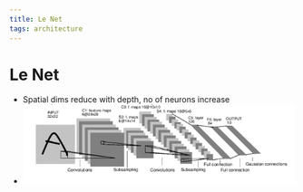 ```yaml
---
title: Le Net
tags: architecture
---
```


# Le Net
- Spatial dims reduce with depth, no of neurons increase
- ![im](assets/Pasted%20image%2020220306115954.png)

























































































